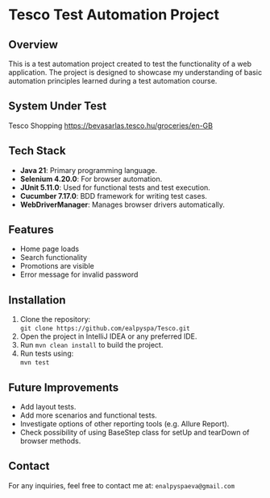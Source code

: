 # Tesco Test Automation Project

## Overview

This is a test automation project created to test the functionality of a web application. The project is designed to showcase my understanding of basic automation principles learned during a test automation course.

## System Under Test
Tesco Shopping https://bevasarlas.tesco.hu/groceries/en-GB

## Tech Stack
- **Java 21**: Primary programming language.
- **Selenium 4.20.0**: For browser automation.
- **JUnit 5.11.0**: Used for functional tests and test execution.
- **Cucumber 7.17.0**: BDD framework for writing test cases.
- **WebDriverManager**: Manages browser drivers automatically.

## Features

- Home page loads
- Search functionality
- Promotions are visible
- Error message for invalid password

## Installation
1. Clone the repository:  
   `git clone https://github.com/ealpyspa/Tesco.git`
2. Open the project in IntelliJ IDEA or any preferred IDE.
3. Run `mvn clean install` to build the project.
4. Run tests using:  
   `mvn test`

## Future Improvements
- Add layout tests.
- Add more scenarios and functional tests.
- Investigate options of other reporting tools (e.g. Allure Report).
- Check possibility of using BaseStep class for setUp and tearDown of browser methods.

## Contact
For any inquiries, feel free to contact me at: `enalpyspaeva@gmail.com`

